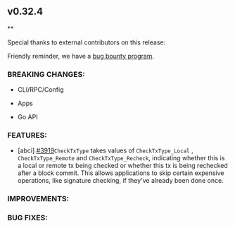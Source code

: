 ## v0.32.4

\*\*

Special thanks to external contributors on this release:

Friendly reminder, we have a [bug bounty
program](https://hackerone.com/tendermint).

### BREAKING CHANGES:

- CLI/RPC/Config

- Apps

- Go API

### FEATURES:
- [abci] [\#3919](https://github.com/tendermint/tendermint/issues/3919)`CheckTxType` takes values of `CheckTxType_Local` , `CheckTxType_Remote` and `CheckTxType_Recheck`, indicating whether this is a local or remote tx being checked or whether this tx is being rechecked after a block commit. This allows applications to skip certain expensive operations, like signature checking, if they've already been done once.

### IMPROVEMENTS:

### BUG FIXES:

